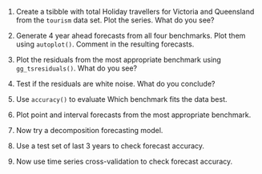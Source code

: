 
1. Create a tsibble with total Holiday travellers for Victoria and Queensland from the `tourism` data set. Plot the series. What do you see?

2. Generate 4 year ahead forecasts from all four benchmarks. Plot them using `autoplot()`. Comment in the resulting forecasts.

3. Plot the residuals from the most appropriate benchmark using `gg_tsresiduals()`. What do you see?

4. Test if the residuals are white noise. What do you conclude?

5. Use `accuracy()` to evaluate Which benchmark fits the data best.

6. Plot point and interval forecasts from the most appropriate benchmark.

7. Now try a decomposition forecasting model.

8. Use a test set of last 3 years to check forecast accuracy.

9. Now use time series cross-validation to check forecast accuracy.

